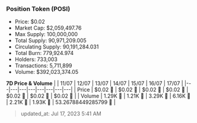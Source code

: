 
  ### Position Token (POSI)
  - Price: $0.02
  - Market Cap: $2,059,497.76
  - Max Supply: 100,000,000
  - Total Supply: 90,971,209.005
  - Circulating Supply: 90,191,284.031
  - Total Burn: 779,924.974
  - Holders: 733,003
  - Transactions: 5,711,899
  - Volume: $392,023,374.05

  **7D Price & Volume**
  | | 11&#x2F;07 | 12&#x2F;07 | 13&#x2F;07 | 14&#x2F;07 | 15&#x2F;07 | 16&#x2F;07 | 17&#x2F;07 |
  |---|---|---|---|---|---|---|---|
  | Price | $0.02 🔻 | $0.02 🔻 | $0.02 🚀 | $0.02 🔻 | $0.02 🔻 | $0.02 🚀 | $0.02 🔻 |
  | Volume | 1.29K 🔻 | 1.21K 🔻 | 3.29K 🚀 | 6.16K 🚀 | 2.21K 🔻 | 1.93K 🔻 | 53.26788449285799 🔻 |

  > updated_at: Jul 17, 2023 5:41 AM
